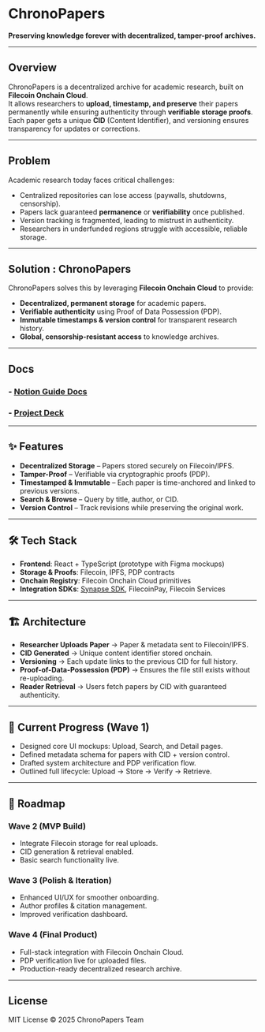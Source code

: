 # ChronoPapers  
**Preserving knowledge forever with decentralized, tamper-proof archives.**

---

## Overview  
ChronoPapers is a decentralized archive for academic research, built on **Filecoin Onchain Cloud**.  
It allows researchers to **upload, timestamp, and preserve** their papers permanently while ensuring authenticity through **verifiable storage proofs**. Each paper gets a unique **CID** (Content Identifier), and versioning ensures transparency for updates or corrections.  

---

## Problem  
Academic research today faces critical challenges:  
- Centralized repositories can lose access (paywalls, shutdowns, censorship).  
- Papers lack guaranteed **permanence** or **verifiability** once published.  
- Version tracking is fragmented, leading to mistrust in authenticity.  
- Researchers in underfunded regions struggle with accessible, reliable storage.  

---

## Solution : ChronoPapers
ChronoPapers solves this by leveraging **Filecoin Onchain Cloud** to provide:  
- **Decentralized, permanent storage** for academic papers.  
- **Verifiable authenticity** using Proof of Data Possession (PDP).  
- **Immutable timestamps & version control** for transparent research history.  
- **Global, censorship-resistant access** to knowledge archives.  

---

## Docs

### - [Notion Guide Docs](https://secret-blackberry-bc2.notion.site/ChronoPapers-263412aee10c80ad88dce2a137c46296)
### - [Project Deck](https://drive.google.com/file/d/1FLJFNDDguZP1Cks1JEfgJxgtQycIKbgk/view?usp=sharing)

---

## ✨ Features  
- **Decentralized Storage** – Papers stored securely on Filecoin/IPFS.  
- **Tamper-Proof** – Verifiable via cryptographic proofs (PDP).  
-  **Timestamped & Immutable** – Each paper is time-anchored and linked to previous versions.  
- **Search & Browse** – Query by title, author, or CID.  
- **Version Control** – Track revisions while preserving the original work.  

---

## 🛠️ Tech Stack  
- **Frontend**: React + TypeScript (prototype with Figma mockups)  
- **Storage & Proofs**: Filecoin, IPFS, PDP contracts  
- **Onchain Registry**: Filecoin Onchain Cloud primitives  
- **Integration SDKs**: [Synapse SDK](https://github.com/FilOzone/synapse-sdk), FilecoinPay, Filecoin Services  

---

## 🏗️ Architecture  
- **Researcher Uploads Paper** → Paper & metadata sent to Filecoin/IPFS.  
- **CID Generated** → Unique content identifier stored onchain.  
- **Versioning** → Each update links to the previous CID for full history.  
- **Proof-of-Data-Possession (PDP)** → Ensures the file still exists without re-uploading.  
- **Reader Retrieval** → Users fetch papers by CID with guaranteed authenticity.  

---

## 🚀 Current Progress (Wave 1)  
- Designed core UI mockups: Upload, Search, and Detail pages.  
- Defined metadata schema for papers with CID + version control.  
- Drafted system architecture and PDP verification flow.  
- Outlined full lifecycle: Upload → Store → Verify → Retrieve.  

---

## 📅 Roadmap  
### Wave 2 (MVP Build)  
- Integrate Filecoin storage for real uploads.  
- CID generation & retrieval enabled.  
- Basic search functionality live.  

### Wave 3 (Polish & Iteration)  
- Enhanced UI/UX for smoother onboarding.  
- Author profiles & citation management.  
- Improved verification dashboard.  

### Wave 4 (Final Product)  
- Full-stack integration with Filecoin Onchain Cloud.  
- PDP verification live for uploaded files.  
- Production-ready decentralized research archive.  

---

## License  
MIT License © 2025 ChronoPapers Team
